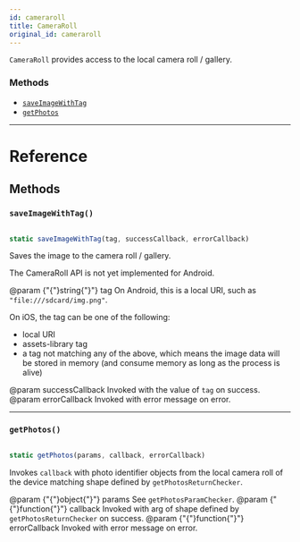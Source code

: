 ```yaml
---
id: cameraroll
title: CameraRoll
original_id: cameraroll
---
```


`CameraRoll` provides access to the local camera roll / gallery.

### Methods

- [`saveImageWithTag`](cameraroll.md#saveimagewithtag)
- [`getPhotos`](cameraroll.md#getphotos)

---

# Reference

## Methods

### `saveImageWithTag()`

```jsx

static saveImageWithTag(tag, successCallback, errorCallback)

```

Saves the image to the camera roll / gallery.

The CameraRoll API is not yet implemented for Android.

@param {"{"}string{"}"} tag On Android, this is a local URI, such as `"file:///sdcard/img.png"`.

On iOS, the tag can be one of the following:

- local URI
- assets-library tag
- a tag not matching any of the above, which means the image data will be stored in memory (and consume memory as long as the process is alive)

@param successCallback Invoked with the value of `tag` on success. @param errorCallback Invoked with error message on error.

---

### `getPhotos()`

```jsx

static getPhotos(params, callback, errorCallback)

```

Invokes `callback` with photo identifier objects from the local camera roll of the device matching shape defined by `getPhotosReturnChecker`.

@param {"{"}object{"}"} params See `getPhotosParamChecker`. @param {"{"}function{"}"} callback Invoked with arg of shape defined by `getPhotosReturnChecker` on success. @param {"{"}function{"}"} errorCallback Invoked with error message on error.
